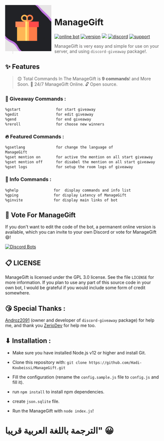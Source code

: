 <img width="150" height="150" style="float: left; margin: 0 10px 0 0;" alt="ManageGift" src="./assets/logo.png">  

# ManageGift

[![online bot](https://discordbots.org/api/widget/status/598564396691750933.png)](https://discordbots.org/bot/598564396691750933)
[![version](https://img.shields.io/github/package-json/v/Hadi-Koubeissi/id-code-?color=%23dd2349&style=for-the-badge)](https://github.com/Hadi-Koubeissi/ManageGift)
[![](https://img.shields.io/badge/discord.js-v12.0.0--dev-blue.svg?logo=npm&style=for-the-badge)](https://github.com/discordjs)
[![discord](https://img.shields.io/discord/710852417100578849?color=blue&label=DISCORD&style=for-the-badge)](https://discord.gg/7XfV4Md)
[![support](https://img.shields.io/badge/SUPPORT-BY%20PAYPAL-orange?style=for-the-badge)](https://paypal.me/Hadikob)
> ManageGift is very easy and simple for use on your server, and using `discord-giveaway` package!.

## ✨  Features

> 😊 Total Commands In The ManageGift is **9 commands**! and More Soon.
> 🚀 24/7 ManageGift Online.
> 🔓 Open source.

### 🎁 Giveaway Commands :

```
%gstart                for start giveaway
%gedit                 for edit giveaway
%gend                  for end giveaway
%reroll                for choose new winners
```


### 🔥 Featured Commands :

```
%gsetlang              for change the language of
ManageGift
%gset mention on       for active the mention on all start giveaway
%gset mention off      for disabel the mention on all start giveaway
%gset logs             for setup the room logs of giveaway    
```


### 🌟 Info Commands :

```
%ghelp                for  display commands and info list
%gping                for display Latency of ManageGift
%ginvite              for display main links of bot
```

## 📢 Vote For ManageGift

If you don't want to edit the code of the bot, a permanent online version is available, which you can invite to your own Discord or vote for ManageGift 😄!

[![Discord Bots](https://discordbots.org/api/widget/598564396691750933.svg)](https://discordbots.org/bot/598564396691750933)

## 📋 LICENSE

ManageGift is licensed under the GPL 3.0 license. See the file `LICENSE` for more information. If you plan to use any part of this source code in your own bot, I would be grateful if you would include some form of credit somewhere.

## 😘 Special Thanks :

[Androz2091](https://github.com/Androz2091/discord-giveaway) (owner and developer of `discord-giveaway` package) for help me, and thank you [ZerioDev](https://github.com/ZerioDev/GiveawayBot) for help me too.

## ⬇ Installation :

* Make sure you have installed Node.js v12 or higher and install Git.

* Clone this repository with: `git clone https://github.com/Hadi-Koubeissi/ManageGift.git`

* Fill the configuration (rename the `config.sample.js` file to `config.js` and fill it).

* run `npm install` to install npm dependencies.

* create `json.sqlite` file.

* Run the ManageGift with `node index.js`!


# الترجمة باللغة العربية قريبا" 😀
